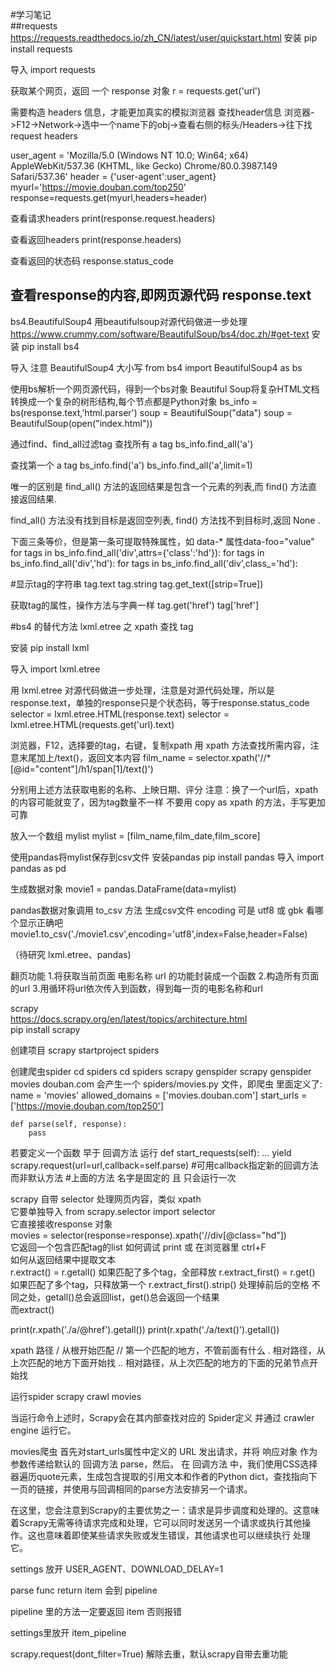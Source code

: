 #学习笔记  
##requests 
https://requests.readthedocs.io/zh_CN/latest/user/quickstart.html
安装
pip install requests

导入
import requests

获取某个网页，返回 一个 response 对象
r = requests.get('url')

需要构造 headers 信息，才能更加真实的模拟浏览器
查找header信息
浏览器->F12->Network->选中一个name下的obj->查看右侧的标头/Headers->往下找request headers

user_agent = 'Mozilla/5.0 (Windows NT 10.0; Win64; x64) AppleWebKit/537.36 (KHTML, like Gecko) Chrome/80.0.3987.149 Safari/537.36'
header = {'user-agent':user_agent}
myurl='https://movie.douban.com/top250'
response=requests.get(myurl,headers=header)

查看请求headers
print(response.request.headers)

查看返回headers
print(response.headers)


查看返回的状态码
response.status_code

查看response的内容,即网页源代码
response.text
------------------------------  

bs4.BeautifulSoup4
用beautifulsoup对源代码做进一步处理
https://www.crummy.com/software/BeautifulSoup/bs4/doc.zh/#get-text
安装
pip install bs4

导入 注意 BeautifulSoup4 大小写
from bs4 import BeautifulSoup4 as bs

使用bs解析一个网页源代码，得到一个bs对象
Beautiful Soup将复杂HTML文档转换成一个复杂的树形结构,每个节点都是Python对象
bs_info = bs(response.text,'html.parser')
soup = BeautifulSoup("<html>data</html>")
soup = BeautifulSoup(open("index.html"))

通过find、find_all过滤tag
查找所有 a tag
bs_info.find_all('a')

查找第一个 a tag
bs_info.find('a')
bs_info.find_all('a',limit=1)

唯一的区别是 find_all() 方法的返回结果是包含一个元素的列表,而 find() 方法直接返回结果.

find_all() 方法没有找到目标是返回空列表, find() 方法找不到目标时,返回 None .

下面三条等价，但是第一条可提取特殊属性，如 data-* 属性data-foo="value"
for tags in bs_info.find_all('div',attrs={'class':'hd'}):
for tags in bs_info.find_all('div','hd'):
for tags in bs_info.find_all('div',class_='hd'):


#显示tag的字符串
tag.text
tag.string
tag.get_text([strip=True])

获取tag的属性，操作方法与字典一样
tag.get('href')
tag['href']

#bs4 的替代方法
lxml.etree 之 xpath 查找 tag

安装
pip install lxml

导入
import lxml.etree

用 lxml.etree 对源代码做进一步处理，注意是对源代码处理，所以是response.text，单独的response只是个状态码，等于response.status_code
selector = lxml.etree.HTML(response.text)
selector = lxml.etree.HTML(requests.get('url).text)

浏览器，F12，选择要的tag，右键，复制xpath
用 xpath 方法查找所需内容，注意末尾加上/text()，返回文本内容
film_name = selector.xpath('//*[@id="content"]/h1/span[1]/text()')

分别用上述方法获取电影的名称、上映日期、评分
注意：换了一个url后，xpath的内容可能就变了，因为tag数量不一样
不要用 copy as xpath 的方法，手写更加可靠

放入一个数组 mylist
mylist = [film_name,film_date,film_score]

使用pandas将mylist保存到csv文件
安装pandas
pip install pandas
导入
import pandas as pd

生成数据对象
movie1 = pandas.DataFrame(data=mylist)

pandas数据对象调用 to_csv 方法 生成csv文件
encoding 可是 utf8 或 gbk 看哪个显示正确吧
movie1.to_csv('./movie1.csv',encoding='utf8',index=False,header=False)

（待研究 lxml.etree、pandas)

翻页功能
1.将获取当前页面 电影名称 url 的功能封装成一个函数
2.构造所有页面的url
3.用循环将url依次传入到函数，得到每一页的电影名称和url


scrapy  
https://docs.scrapy.org/en/latest/topics/architecture.html  
pip install scrapy  

创建项目
scrapy startproject spiders

创建爬虫spider
cd spiders
cd spiders
scrapy genspider <spider-name> <domain>
scrapy genspider movies douban.com
会产生一个 spiders/movies.py 文件，即爬虫
里面定义了:
    name = 'movies'
    allowed_domains = ['movies.douban.com']
    start_urls = ['https://movie.douban.com/top250']
    
    def parse(self, response):
        pass

若要定义一个函数 早于 回调方法 运行
    def start_requests(self):
        ...
        yield scrapy.request(url=url,callback=self.parse)
        #可用callback指定新的回调方法而非默认方法
        #上面的方法 名字是固定的 且 只会运行一次

scrapy 自带 selector 处理网页内容，类似 xpath  
它要单独导入
from scrapy.selector import selector  
它直接接收response 对象  
movies = selector(response=response).xpath('//div[@class="hd"])  
它返回一个包含匹配tag的list
如何调试
print 或 在浏览器里 ctrl+F  
如何从返回结果中提取文本  
r.extract() = r.getall() 如果匹配了多个tag，全部释放
r.extract_first() = r.get()  如果匹配了多个tag，只释放第一个 
r.extract_first().strip() 处理掉前后的空格 
不同之处，getall()总会返回list，get()总会返回一个结果  
而extract()
            
print(r.xpath('./a/@href').getall())
print(r.xpath('./a/text()').getall())

xpath 路径
/   从根开始匹配
//  第一个匹配的地方，不管前面有什么
.   相对路径，从上次匹配的地方下面开始找
..  相对路径，从上次匹配的地方的下面的兄弟节点开始找


运行spider
scrapy crawl movies

当运行命令上述时，Scrapy会在其内部查找对应的 Spider定义 并通过 crawler engine 运行它。

movies爬虫 首先对start_urls属性中定义的 URL 发出请求，并将 响应对象 作为参数传递给默认的 回调方法 parse，然后。
在 回调方法 中，我们使用CSS选择器遍历quote元素，生成包含提取的引用文本和作者的Python dict，查找指向下一页的链接，并使用与回调相同的parse方法安排另一个请求。

在这里，您会注意到Scrapy的主要优势之一：请求是异步调度和处理的。这意味着Scrapy无需等待请求完成和处理，它可以同时发送另一个请求或执行其他操作。这也意味着即使某些请求失败或发生错误，其他请求也可以继续执行 处理它。


settings
放开 USER_AGENT、DOWNLOAD_DELAY=1

parse func return item 会到 pipeline

pipeline 里的方法一定要返回 item 否则报错

settings里放开 item_pipeline

scrapy.request(dont_filter=True) 解除去重，默认scrapy自带去重功能









